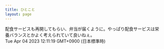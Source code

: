 ```yaml
---
title: ひとこと
layout: page
---
```

<div class="box" dt="1680577879517">
  配食サービスも再開してもらい、弁当が届くように。やっぱり配食サービスは栄養バランスとかよく考えられていて良いねぇ。
  <div class="content is-small">Tue Apr 04 2023 12:11:19 GMT+0900 (日本標準時)</div>
</div>